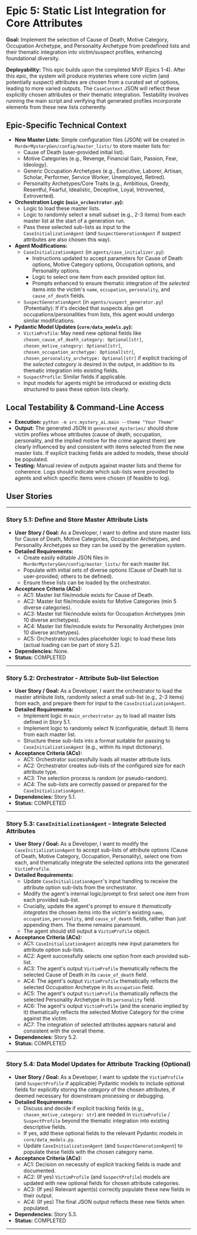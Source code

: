 # Epic 5: Static List Integration for Core Attributes

**Goal:** Implement the selection of Cause of Death, Motive Category, Occupation Archetype, and Personality Archetype from predefined lists and their thematic integration into victim/suspect profiles, enhancing foundational diversity.

**Deployability:** This epic builds upon the completed MVP (Epics 1-4). After this epic, the system will produce mysteries where core victim (and potentially suspect) attributes are chosen from a curated set of options, leading to more varied outputs. The `CaseContext` JSON will reflect these explicitly chosen attributes or their thematic integration. Testability involves running the main script and verifying that generated profiles incorporate elements from these new lists coherently.

## Epic-Specific Technical Context

- **New Master Lists:** Simple configuration files (JSON) will be created in `MurderMysteryGen/config/master_lists/` to store master lists for:
    - Cause of Death (user-provided initial list).
    - Motive Categories (e.g., Revenge, Financial Gain, Passion, Fear, Ideology).
    - Generic Occupation Archetypes (e.g., Executive, Laborer, Artisan, Scholar, Performer, Service Worker, Unemployed, Retired).
    - Personality Archetypes/Core Traits (e.g., Ambitious, Greedy, Resentful, Fearful, Idealistic, Deceptive, Loyal, Introverted, Extroverted).
- **Orchestration Logic (`main_orchestrator.py`):**
    - Logic to load these master lists.
    - Logic to randomly select a small subset (e.g., 2-3 items) from each master list at the start of a generation run.
    - Pass these selected sub-lists as input to the `CaseInitializationAgent` (and `SuspectGenerationAgent` if suspect attributes are also chosen this way).
- **Agent Modifications:**
    - `CaseInitializationAgent` (in `agents/case_initializer.py`):
        - Instructions updated to accept parameters for Cause of Death options, Motive Category options, Occupation options, and Personality options.
        - Logic to select one item from each provided option list.
        - Prompts enhanced to ensure thematic integration of the *selected* items into the victim's `name`, `occupation`, `personality`, and `cause_of_death` fields.
    - `SuspectGenerationAgent` (in `agents/suspect_generator.py`) (Potentially): If it's decided that suspects also get occupations/personalities from lists, this agent would undergo similar modifications.
- **Pydantic Model Updates (`core/data_models.py`):**
    - `VictimProfile`: May need new optional fields like `chosen_cause_of_death_category: Optional[str]`, `chosen_motive_category: Optional[str]`, `chosen_occupation_archetype: Optional[str]`, `chosen_personality_archetype: Optional[str]` if explicit tracking of the *selected category* is desired in the output, in addition to its thematic integration into existing fields.
    - `SuspectProfile`: Similar fields if applicable.
    - Input models for agents might be introduced or existing dicts structured to pass these option lists clearly.

## Local Testability & Command-Line Access

- **Execution:** `python -m src.mystery_ai.main --theme "Your Theme"`
- **Output:** The generated JSON in `generated_mysteries/` should show victim profiles whose attributes (cause of death, occupation, personality, and the implied motive for the crime against them) are clearly influenced by and consistent with items selected from the new master lists. If explicit tracking fields are added to models, these should be populated.
- **Testing:** Manual review of outputs against master lists and theme for coherence. Logs should indicate which sub-lists were provided to agents and which specific items were chosen (if feasible to log).

## User Stories

---

### Story 5.1: Define and Store Master Attribute Lists

- **User Story / Goal:** As a Developer, I want to define and store master lists for Cause of Death, Motive Categories, Occupation Archetypes, and Personality Archetypes so they can be used by the generation system.
- **Detailed Requirements:**
    - Create easily editable JSON files in `MurderMysteryGen/config/master_lists/` for each master list.
    - Populate with initial sets of diverse options (Cause of Death list is user-provided; others to be defined).
    - Ensure these lists can be loaded by the orchestrator.
- **Acceptance Criteria (ACs):**
    - AC1: Master list file/module exists for Cause of Death.
    - AC2: Master list file/module exists for Motive Categories (min 5 diverse categories).
    - AC3: Master list file/module exists for Occupation Archetypes (min 10 diverse archetypes).
    - AC4: Master list file/module exists for Personality Archetypes (min 10 diverse archetypes).
    - AC5: Orchestrator includes placeholder logic to load these lists (actual loading can be part of story 5.2).
- **Dependencies:** None.
- **Status:** COMPLETED

---

### Story 5.2: Orchestrator - Attribute Sub-list Selection

- **User Story / Goal:** As a Developer, I want the orchestrator to load the master attribute lists, randomly select a small sub-list (e.g., 2-3 items) from each, and prepare them for input to the `CaseInitializationAgent`.
- **Detailed Requirements:**
    - Implement logic in `main_orchestrator.py` to load all master lists defined in Story 5.1.
    - Implement logic to randomly select N (configurable, default 3) items from each master list.
    - Structure these sub-lists into a format suitable for passing to `CaseInitializationAgent` (e.g., within its input dictionary).
- **Acceptance Criteria (ACs):**
    - AC1: Orchestrator successfully loads all master attribute lists.
    - AC2: Orchestrator creates sub-lists of the configured size for each attribute type.
    - AC3: The selection process is random (or pseudo-random).
    - AC4: The sub-lists are correctly passed or prepared for the `CaseInitializationAgent`.
- **Dependencies:** Story 5.1.
- **Status:** COMPLETED

---

### Story 5.3: `CaseInitializationAgent` - Integrate Selected Attributes

- **User Story / Goal:** As a Developer, I want to modify the `CaseInitializationAgent` to accept sub-lists of attribute options (Cause of Death, Motive Category, Occupation, Personality), select one from each, and thematically integrate the selected options into the generated `VictimProfile`.
- **Detailed Requirements:**
    - Update `CaseInitializationAgent`'s input handling to receive the attribute option sub-lists from the orchestrator.
    - Modify the agent's internal logic/prompt to first select one item from each provided sub-list.
    - Crucially, update the agent's prompt to ensure it *thematically integrates* the chosen items into the victim's existing `name`, `occupation`, `personality`, and `cause_of_death` fields, rather than just appending them. The theme remains paramount.
    - The agent should still output a `VictimProfile` object.
- **Acceptance Criteria (ACs):**
    - AC1: `CaseInitializationAgent` accepts new input parameters for attribute option sub-lists.
    - AC2: Agent successfully selects one option from each provided sub-list.
    - AC3: The agent's output `VictimProfile` thematically reflects the selected Cause of Death in its `cause_of_death` field.
    - AC4: The agent's output `VictimProfile` thematically reflects the selected Occupation Archetype in its `occupation` field.
    - AC5: The agent's output `VictimProfile` thematically reflects the selected Personality Archetype in its `personality` field.
    - AC6: The agent's output `VictimProfile` (and the scenario implied by it) thematically reflects the selected Motive Category for the crime against the victim.
    - AC7: The integration of selected attributes appears natural and consistent with the overall theme.
- **Dependencies:** Story 5.2.
- **Status:** COMPLETED

---

### Story 5.4: Data Model Updates for Attribute Tracking (Optional)

- **User Story / Goal:** As a Developer, I want to update the `VictimProfile` (and `SuspectProfile` if applicable) Pydantic models to include optional fields for explicitly storing the *category* of the chosen attributes, if deemed necessary for downstream processing or debugging.
- **Detailed Requirements:**
    - Discuss and decide if explicit tracking fields (e.g., `chosen_motive_category: str`) are needed in `VictimProfile` / `SuspectProfile` beyond the thematic integration into existing descriptive fields.
    - If yes, add these optional fields to the relevant Pydantic models in `core/data_models.py`.
    - Update `CaseInitializationAgent` (and `SuspectGenerationAgent`) to populate these fields with the chosen category name.
- **Acceptance Criteria (ACs):**
    - AC1: Decision on necessity of explicit tracking fields is made and documented.
    - AC2: (If yes) `VictimProfile` (and `SuspectProfile`) models are updated with new optional fields for chosen attribute categories.
    - AC3: (If yes) Relevant agent(s) correctly populate these new fields in their output.
    - AC4: (If yes) The final JSON output reflects these new fields when populated.
- **Dependencies:** Story 5.3.
- **Status:** COMPLETED

--- 